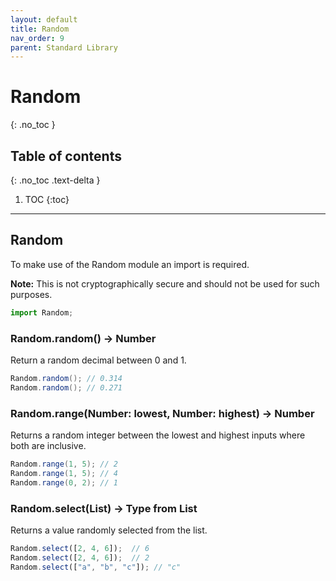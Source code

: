 ```yaml
---
layout: default
title: Random
nav_order: 9
parent: Standard Library
---
```


# Random
{: .no_toc }

## Table of contents
{: .no_toc .text-delta }

1. TOC
{:toc}

---

## Random
To make use of the Random module an import is required.

**Note:** This is not cryptographically secure and should not be used for such purposes.

```js
import Random;
```

### Random.random() -> Number

Return a random decimal between 0 and 1.

```cs
Random.random(); // 0.314
Random.random(); // 0.271
```

### Random.range(Number: lowest, Number: highest) -> Number

Returns a random integer between the lowest and highest inputs where both are inclusive.

```cs
Random.range(1, 5); // 2
Random.range(1, 5); // 4
Random.range(0, 2); // 1
```

### Random.select(List) -> Type from List

Returns a value randomly selected from the list.

```js
Random.select([2, 4, 6]);  // 6
Random.select([2, 4, 6]);  // 2
Random.select(["a", "b", "c"]); // "c"
```
